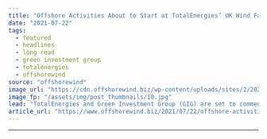 ```yaml
---
title: "Offshore Activities About to Start at TotalEnergies’ UK Wind Farm Site"
date: "2021-07-22"
tags: 
  - featured
  - headlines
  - long read
  - green investment group
  - totalenergies
  - offshorewind
source: "offshorewind"
image_url: "https://cdn.offshorewind.biz/wp-content/uploads/sites/2/2021/07/22173503/Offshore-wind-farm_-c-Macquarie_Illustration.jpg"
image_fp: "/assets/img/post_thumbnails/10.jpg"
lead: "TotalEnergies and Green Investment Group (GIG) are set to commence survey work at a"
article_url: "https://www.offshorewind.biz/2021/07/22/offshore-activities-about-to-start-at-totalenergies-uk-wind-farm-site/"
---
```


---
